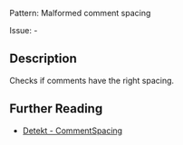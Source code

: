 Pattern: Malformed comment spacing

Issue: -

## Description

Checks if comments have the right spacing.

## Further Reading

* [Detekt - CommentSpacing](https://detekt.dev/docs/rules/formatting/#commentspacing)